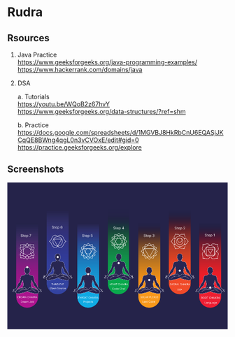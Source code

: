 
# Rudra



## Rsources

1. Java Practice  
https://www.geeksforgeeks.org/java-programming-examples/   
https://www.hackerrank.com/domains/java

2. DSA     

    a. Tutorials  
    https://youtu.be/WQoB2z67hvY  
    https://www.geeksforgeeks.org/data-structures/?ref=shm   

    b. Practice  
    https://docs.google.com/spreadsheets/d/1MGVBJ8HkRbCnU6EQASjJKCqQE8BWng4qgL0n3vCVOxE/edit#gid=0  
    https://practice.geeksforgeeks.org/explore  



## Screenshots

![App Screenshot](https://github.com/digambar2002/rudra/blob/main/assets/plan.png)

